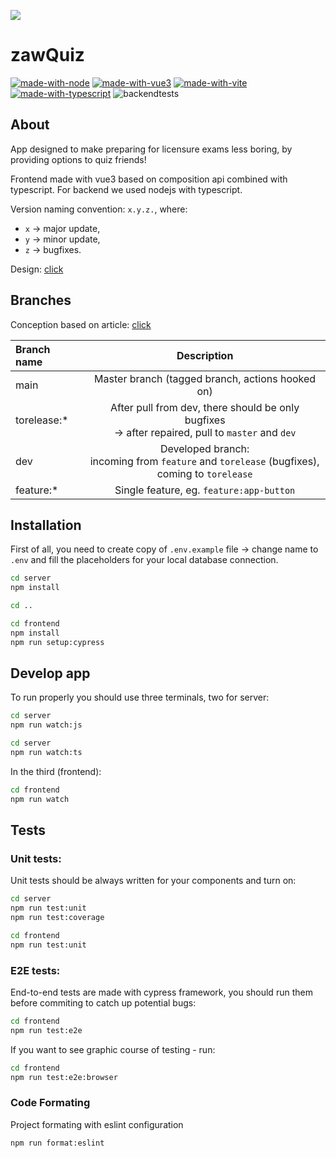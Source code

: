![](https://github.com/zawQuiz/zawQuiz/blob/master/assets/mockup.png?raw=true)

# zawQuiz

[![made-with-node](https://img.shields.io/badge/Made%20with-Node-3C873A.svg)](https://nodejs.org/en/)
[![made-with-vue3](https://img.shields.io/badge/Made%20with-Vue3-3EAF7C.svg)](https://www.vuejs.com/)
[![made-with-vite](https://img.shields.io/badge/Made%20with-Vite-b939FE.svg)](https://vitejs.dev/)
[![made-with-typescript](https://img.shields.io/badge/Made%20with-TypeScript-2F74C0.svg)](https://www.typescriptlang.org/)
![backendtests](https://github.com/zawQuiz/zawQuiz/actions/workflows/Backend-Tests.yml/badge.svg)

## About

<p>App designed to make preparing for licensure exams less boring, by providing options to quiz friends!</p>
<p>Frontend made with vue3 based on composition api combined with typescript. For backend we used nodejs with typescript.</p>

Version naming convention: `x.y.z.`, where:

- `x` -> major update,
- `y` -> minor update,
- `z` -> bugfixes.
<p>Design: <a href="https://www.figma.com/file/JTSID0J1NLaALDLA1PFEWv/EE09?node-id=0%3A1">click</a></p>

## Branches

<p>Conception based on article: <a href="https://nvie.com/posts/a-successful-git-branching-model/">click</a></p>

| Branch name  |                                              Description                                              |
| :----------- | :---------------------------------------------------------------------------------------------------: |
| main         |                           Master branch (tagged branch, actions hooked on)                            |
| torelease:\* | After pull from dev, there should be only bugfixes <br> -> after repaired, pull to `master` and `dev` |
| dev          | Developed branch: <br> incoming from `feature` and `torelease` (bugfixes), <br> coming to `torelease` |
| feature:\*   |                               Single feature, eg. `feature:app-button`                                |

## Installation

First of all, you need to create copy of `.env.example` file -> change name to `.env` and fill the placeholders for your local database connection.

```bash
cd server
npm install

cd ..

cd frontend
npm install
npm run setup:cypress
```

## Develop app

To run properly you should use three terminals, two for server:

```bash
cd server
npm run watch:js
```

```bash
cd server
npm run watch:ts
```

In the third (frontend):

```bash
cd frontend
npm run watch
```

## Tests

### Unit tests:

Unit tests should be always written for your components and turn on:

```bash
cd server
npm run test:unit
npm run test:coverage
```

```bash
cd frontend
npm run test:unit
```

### E2E tests:

End-to-end tests are made with cypress framework, you should run them before commiting to catch up potential bugs:

```bash
cd frontend
npm run test:e2e
```

If you want to see graphic course of testing - run:

```bash
cd frontend
npm run test:e2e:browser
```

### Code Formating

Project formating with eslint configuration
``` bash
npm run format:eslint
```